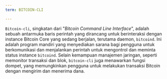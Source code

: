 ```yaml
---
term: BITCOIN-CLI

---
```

`Bitcoin-cli`, singkatan dari "*Bitcoin Command Line Interface*", adalah sebuah antarmuka baris perintah yang dirancang untuk berinteraksi dengan instance Bitcoin Core yang sedang berjalan, terutama daemon, `bitcoind`. Ini adalah program mandiri yang menyediakan sarana bagi pengguna untuk berkomunikasi dan menjalankan perintah untuk mengontrol dan meminta status instance `bitcoind`. Selain kemampuan manajemen jaringan, seperti memonitor transaksi dan blok, `bitcoin-cli` juga menawarkan fungsi dompet, yang memungkinkan pengguna untuk melakukan transaksi Bitcoin dengan mengirim dan menerima dana.